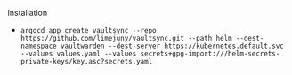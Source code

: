 Installation

* `argocd app create vaultsync --repo https://github.com/limejuny/vaultsync.git --path helm --dest-namespace vaultwarden --dest-server https://kubernetes.default.svc --values values.yaml --values secrets+gpg-import:///helm-secrets-private-keys/key.asc?secrets.yaml`
